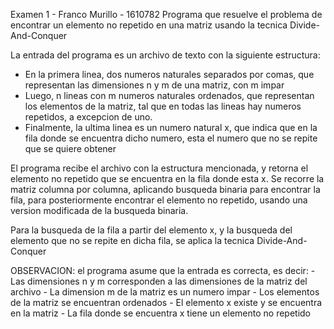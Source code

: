 Examen 1 - Franco Murillo - 1610782
Programa que resuelve el problema de encontrar un elemento no repetido en una matriz usando la tecnica Divide-And-Conquer

La entrada del programa es un archivo de texto con la siguiente estructura:
- En la primera linea, dos numeros naturales separados por comas, que representan las dimensiones n y m de una matriz, con m impar
- Luego, n lineas con m numeros naturales ordenados, que representan los elementos de la matriz, tal que en todas las lineas hay numeros repetidos, a excepcion de uno.
- Finalmente, la ultima linea es un numero natural x, que indica que en la fila donde se encuentra dicho numero, esta el numero que no se repite que se quiere obtener

El programa recibe el archivo con la estructura mencionada, y retorna el elemento no repetido que se encuentra en la fila donde esta x. Se recorre la matriz columna por columna, aplicando busqueda binaria para encontrar la fila, para posteriormente encontrar el elemento no repetido, usando una version modificada de la busqueda binaria.

Para la busqueda de la fila a partir del elemento x, y la busqueda del elemento que no se repite en dicha fila, se aplica la tecnica Divide-And-Conquer

OBSERVACION: el programa asume que la entrada es correcta, es decir:
    - Las dimensiones n y m corresponden a las dimensiones de la matriz del archivo
    - La dimension m de la matriz es un numero impar
    - Los elementos de la matriz se encuentran ordenados
    - El elemento x existe y se encuentra en la matriz
    - La fila donde se encuentra x tiene un elemento no repetido     
